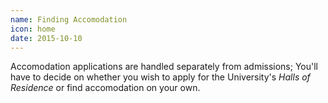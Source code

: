 ```yaml
---
name: Finding Accomodation
icon: home
date: 2015-10-10
---
```


Accomodation applications are handled separately from admissions; You'll have to decide on 
whether you wish to apply for the University's *Halls of Residence* or find accomodation on your own.
